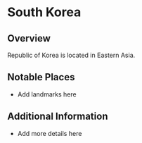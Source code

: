# South Korea
## Overview
Republic of Korea is located in Eastern Asia.

## Notable Places
- Add landmarks here

## Additional Information
- Add more details here
